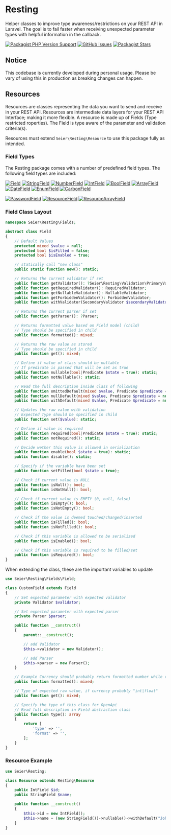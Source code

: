 # Resting

Helper classes to improve type awareness/restrictions on your REST API in Laravel.
The goal is to fail faster when receiving unexpected parameter types with helpful information in the callback.

[![Packagist PHP Version Support](https://img.shields.io/packagist/php-v/ebsp/resting?color=blue&style=for-the-badge)](https://www.php.net/releases/)
[![GitHub issues](https://img.shields.io/github/issues-raw/ebsp/resting?color=red&style=for-the-badge)](https://github.com/AlexWestergaard/php-ga4/issues)
[![Packagist Stars](https://img.shields.io/packagist/stars/ebsp/resting?color=yellow&style=for-the-badge)](https://github.com/AlexWestergaard/php-ga4/stargazers)

## **Notice**
This codebase is currently developed during personal usage.
Please be vary of using this in production as breaking changes can happen.

## Resources
Resources are classes representing the data you want to send and receive in your REST API.
Resources are intermediate data layers for your REST API Interface; making it more flexible.
A resource is made up of Fields (Type restricted roperties).
The Field is type aware of the parameter and validation criteria(s).

Resources must extend `Seier\Resting\Resource` to use this package fully as intended.

### Field Types
The Resting package comes with a number of predefined field types. The following field types are included:

[![Field](https://shields.io/badge/Field-blue)](src/Fields/Field.php)
[![StringField](https://shields.io/badge/StringField-blue)](src/Fields/StringField.php)
[![NumberField](https://shields.io/badge/NumberField-blue)](src/Fields/NumberField.php)
[![IntField](https://shields.io/badge/IntField-blue)](src/Fields/IntField.php)
[![BoolField](https://shields.io/badge/BoolField-blue)](src/Fields/BoolField.php)
[![ArrayField](https://shields.io/badge/ArrayField-blue)](src/Fields/ArrayField.php)
[![DateField](https://shields.io/badge/DateField-blue)](src/Fields/DateField.php)
[![EnumField](https://shields.io/badge/EnumField-blue)](src/Fields/EnumField.php)
[![CarbonField](https://shields.io/badge/CarbonField-blue)](src/Fields/CarbonField.php)

[![PasswordField](https://shields.io/badge/PasswordField-blue)](src/Fields/PasswordField.php)
[![ResourceField](https://shields.io/badge/ResourceField-blue)](src/Fields/ResourceField.php)
[![ResourceArrayField](https://shields.io/badge/ResourceArrayField-blue)](src/Fields/ResourceArrayField.php)

### Field Class Layout

```php
namespace Seier\Resting\Fields;

abstract class Field
{
    // Default Values
    protected mixed $value = null;
    protected bool $isFilled = false;
    protected bool $isEnabled = true;

    // statically call "new class"
    public static function new(): static;

    // Returns the current validator if set
    public function getValidator(): ?Seier\Resting\Validation\PrimaryValidator;
    public function getRequiredValidator(): RequiredValidator;
    public function getNullableValidator(): NullableValidator;
    public function getForbiddenValidator(): ForbiddenValidator;
    public function withValidator(SecondaryValidator $secondaryValidator): static;

    // Returns the current parser if set
    public function getParser(): ?Parser;

    // Returns formatted value based on Field model (child)
    // Type should be specified in child
    public function formatted(): mixed;

    // Returns the raw value as stored
    // Type should be specified in child
    public function get(): mixed;

    // Define if value of class should be nullable
    // If predicate is passed that will be set as true
    public function nullable(bool|Predicate $state = true): static;
    public function notNullable(): static;

    // Read the full description inside class of following
    public function omittedDefault(mixed $value, Predicate $predicate = null): static;
    public function nullDefault(mixed $value, Predicate $predicate = null): static;
    public function withDefault(mixed $value, Predicate $predicate = null): static;

    // Updates the raw value with validation
    // Expected Type should be specified in child
    public function set($value): static;

    // Define if value is required
    public function required(bool|Predicate $state = true): static;
    public function notRequired(): static;

    // Decide wether this value is allowed in serialization
    public function enable(bool $state = true): static;
    public function disable(): static;

    // Specify if the variable have been set
    public function setFilled(bool $state = true);

    // Check if current value is NULL
    public function isNull(): bool;
    public function isNotNull(): bool;

    // Check if current value is EMPTY (0, null, false)
    public function isEmpty(): bool;
    public function isNotEmpty(): bool;

    // Check if the value is deemed touched/changed/inserted
    public function isFilled(): bool;
    public function isNotFilled(): bool;

    // Check if this variable is allowed to be serialized
    public function isEnabled(): bool;

    // Check if this variable is required to be filled/set
    public function isRequired(): bool;
}
```

When extending the class, these are the important variables to update

```php
use Seier\Resting\Fields\Field;

class CustomField extends Field
{
    // Set expected parameter with expected validator
    private Validator $validator;

    // Set expected parameter with expected parser
    private Parser $parser;

    public function __construct()
    {
        parent::__construct();

        // add Validator
        $this->validator = new Validator();

        // add Parser
        $this->parser = new Parser();
    }

    // Example Currency should probably return formatted number while raw is integer or float
    public function formatted(): mixed;

    // Type of expected raw value, if currency probably "int|float"
    public function get(): mixed;

    // Specify the type of this class for OpenApi
    // Read full description in Field abstraction class
    public function type(): array
    {
        return [
            'type' => '',
            'format' => '',
        ];
    }
}
```

### Resource Example

```php
use Seier\Resting;

class Resource extends Resting\Resource
{
    public IntField $id;
    public StringField $name;

    public function __construct()
    {
        $this->id = new IntField();
        $this->name = (new StringField())->nullable()->withDefault("John Doe");
    }
}
```
